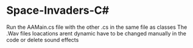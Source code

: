 # Space-Invaders-C#

Run the AAMain.cs file with the other .cs in the same file as classes
The .Wav files loacations arent dynamic have to be changed manually in the code or delete sound effects
